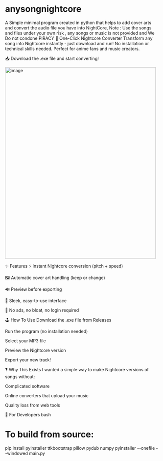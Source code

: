 # anysongnightcore
A Simple minimal program created in python that helps to add cover arts and convert the audio file you have into NightCore, 
Note : Use the songs and files under your own risk , any songs or music is not provided and We Do not condone PIRACY
🎵 One-Click Nightcore Converter
Transform any song into Nightcore instantly - just download and run! No installation or technical skills needed. Perfect for anime fans and music creators.

📥 Download the .exe file and start converting!

<img width="492" height="625" alt="image" src="https://github.com/user-attachments/assets/e51e587f-5b1f-45d2-93e7-76fb205eb9f6" />


✨ Features
⚡ Instant Nightcore conversion (pitch + speed)

🖼️ Automatic cover art handling (keep or change)

🔊 Preview before exporting

🎨 Sleek, easy-to-use interface

🚫 No ads, no bloat, no login required

🕹️ How To Use
Download the .exe file from Releases

Run the program (no installation needed)

Select your MP3 file

Preview the Nightcore version

Export your new track!

❓ Why This Exists
I wanted a simple way to make Nightcore versions of songs without:

Complicated software

Online converters that upload your music

Quality loss from web tools

📜 For Developers
bash
# To build from source:
pip install pyinstaller ttkbootstrap pillow pydub numpy
pyinstaller --onefile --windowed main.py
